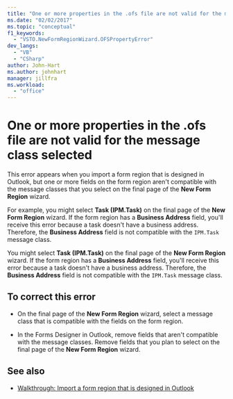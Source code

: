 ```yaml
---
title: "One or more properties in the .ofs file are not valid for the message class selected"
ms.date: "02/02/2017"
ms.topic: "conceptual"
f1_keywords:
  - "VSTO.NewFormRegionWizard.OFSPropertyError"
dev_langs:
  - "VB"
  - "CSharp"
author: John-Hart
ms.author: johnhart
manager: jillfra
ms.workload:
  - "office"
---
```

# One or more properties in the .ofs file are not valid for the message class selected
  This error appears when you import a form region that is designed in Outlook, but one or more fields on the form region aren't compatible with the message classes that you select on the final page of the **New Form Region** wizard.

For example, you might select **Task (IPM.Task)** on the final page of the **New Form Region** wizard. If the form region has a **Business Address** field, you'll receive this error because a task doesn't have a business address. Therefore, the **Business Address** field is not compatible with the `IPM.Task` message class.

 You might select **Task (IPM.Task)** on the final page of the **New Form Region** wizard. If the form region has a **Business Address** field, you'll receive this error because a task doesn't have a business address. Therefore, the **Business Address** field is not compatible with the `IPM.Task` message class.

## To correct this error

- On the final page of the **New Form Region** wizard, select a message class that is compatible with the fields on the form region.

- In the Forms Designer in Outlook, remove fields that aren't compatible with the message classes. Remove fields that you plan to select on the final page of the **New Form Region** wizard.

## See also
- [Walkthrough: Import a form region that is designed in Outlook](../vsto/walkthrough-importing-a-form-region-that-is-designed-in-outlook.md)
